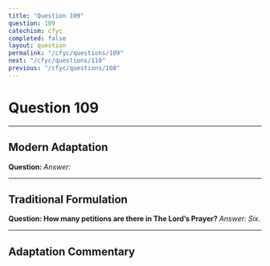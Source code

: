 ```yaml
---
title: "Question 109"
question: 109
catechism: cfyc
completed: false
layout: question
permalink: "/cfyc/questions/109"
next: "/cfyc/questions/110"
previous: "/cfyc/questions/108"
---
```

# Question 109
---
## Modern Adaptation
<strong>
    Question:
</strong>

<em>
    Answer:
</em>

---
## Traditional Formulation
<strong>
    Question: How many petitions are there in The Lord’s Prayer?
</strong>

<em>
    Answer: Six.
</em>

---
## Adaptation Commentary
